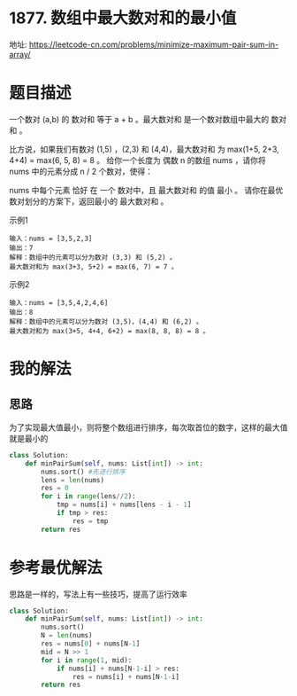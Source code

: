 # 1877. 数组中最大数对和的最小值
地址: https://leetcode-cn.com/problems/minimize-maximum-pair-sum-in-array/


# 题目描述
一个数对 (a,b) 的 数对和 等于 a + b 。最大数对和 是一个数对数组中最大的 数对和 。

比方说，如果我们有数对 (1,5) ，(2,3) 和 (4,4)，最大数对和 为 max(1+5, 2+3, 4+4) = max(6, 5, 8) = 8 。
给你一个长度为 偶数 n 的数组 nums ，请你将 nums 中的元素分成 n / 2 个数对，使得：

nums 中每个元素 恰好 在 一个 数对中，且
最大数对和 的值 最小 。
请你在最优数对划分的方案下，返回最小的 最大数对和 。

示例1
```
输入：nums = [3,5,2,3]
输出：7
解释：数组中的元素可以分为数对 (3,3) 和 (5,2) 。
最大数对和为 max(3+3, 5+2) = max(6, 7) = 7 。
```

示例2
```
输入：nums = [3,5,4,2,4,6]
输出：8
解释：数组中的元素可以分为数对 (3,5)，(4,4) 和 (6,2) 。
最大数对和为 max(3+5, 4+4, 6+2) = max(8, 8, 8) = 8 。

```


# 我的解法
## 思路
为了实现最大值最小，则将整个数组进行排序，每次取首位的数字，这样的最大值就是最小的
```python
class Solution:
    def minPairSum(self, nums: List[int]) -> int:
        nums.sort() #先进行排序
        lens = len(nums)
        res = 0
        for i in range(lens//2):
            tmp = nums[i] + nums[lens - i - 1]
            if tmp > res:
                res = tmp
        return res
```

# 参考最优解法
思路是一样的，写法上有一些技巧，提高了运行效率
```python
class Solution:
    def minPairSum(self, nums: List[int]) -> int:
        nums.sort()
        N = len(nums)
        res = nums[0] + nums[N-1]
        mid = N >> 1
        for i in range(1, mid):
            if nums[i] + nums[N-1-i] > res:
                res = nums[i] + nums[N-1-i]
        return res

```

